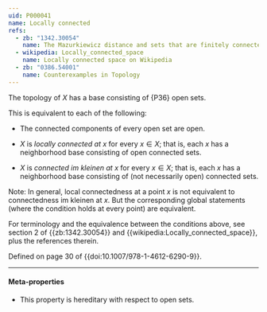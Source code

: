```yaml
---
uid: P000041
name: Locally connected
refs:
  - zb: "1342.30054"
    name: The Mazurkiewicz distance and sets that are finitely connected at the boundary (Björn, Björn, Shanmugalingam)
  - wikipedia: Locally_connected_space
    name: Locally connected space on Wikipedia
  - zb: "0386.54001"
    name: Counterexamples in Topology
---
```


The topology of $X$ has a base consisting of {P36} open sets.

This is equivalent to each of the following:

* The connected components of every open set are open.

* $X$ is *locally connected at $x$* for every $x\in X$;
that is, each $x$ has a neighborhood base consisting of open connected sets.

* $X$ is *connected im kleinen at $x$* for every $x\in X$;
that is, each $x$ has a neighborhood base consisting of (not necessarily open) connected sets.

Note: In general, local connectedness at a point $x$ is not equivalent to connectedness im kleinen at $x$.
But the corresponding global statements (where the condition holds at every point) are equivalent.

For terminology and the equivalence between the conditions above, see section 2 of {{zb:1342.30054}} and {{wikipedia:Locally_connected_space}}, plus the references therein.

Defined on page 30 of {{doi:10.1007/978-1-4612-6290-9}}.

----
#### Meta-properties

- This property is hereditary with respect to open sets.
